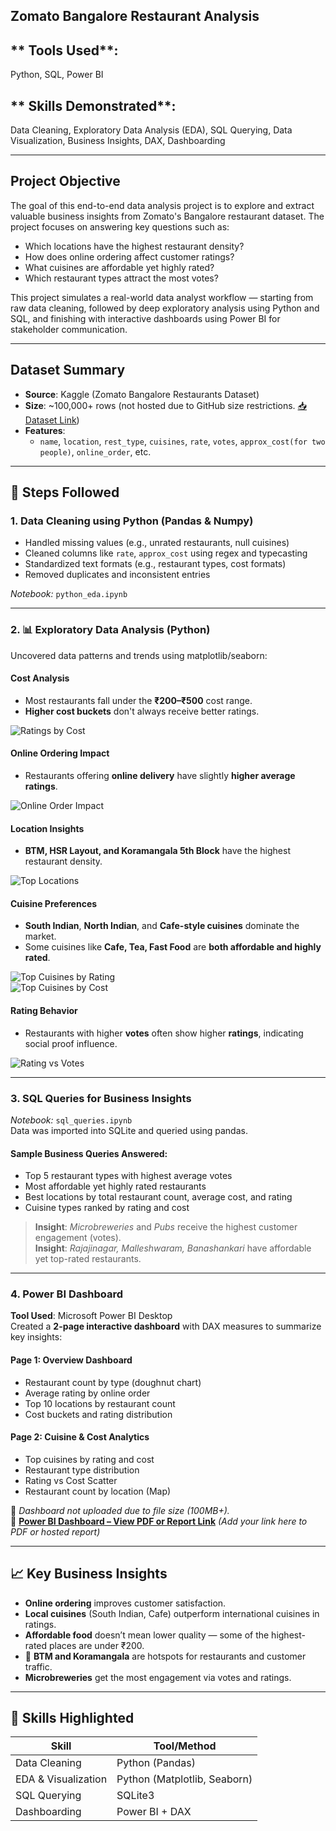 ## Zomato Bangalore Restaurant Analysis

 
## ** Tools Used**:

Python, SQL, Power BI  

## ** Skills Demonstrated**:

Data Cleaning, Exploratory Data Analysis (EDA), SQL Querying, Data Visualization, Business Insights, DAX, Dashboarding  

---

##  Project Objective

The goal of this end-to-end data analysis project is to explore and extract valuable business insights from Zomato's Bangalore restaurant dataset. The project focuses on answering key questions such as:

- Which locations have the highest restaurant density?
- How does online ordering affect customer ratings?
- What cuisines are affordable yet highly rated?
- Which restaurant types attract the most votes?

This project simulates a real-world data analyst workflow — starting from raw data cleaning, followed by deep exploratory analysis using Python and SQL, and finishing with interactive dashboards using Power BI for stakeholder communication.

---

## Dataset Summary

-  **Source**: Kaggle (Zomato Bangalore Restaurants Dataset)  
-  **Size**: ~100,000+ rows (not hosted due to GitHub size restrictions. [📥 Dataset Link](https://www.kaggle.com/datasets/shrutimehta/zomato-restaurants-data))  
- **Features**:  
  - `name`, `location`, `rest_type`, `cuisines`, `rate`, `votes`, `approx_cost(for two people)`, `online_order`, etc.

---

## 🔧 Steps Followed

### 1.  Data Cleaning using Python (Pandas & Numpy)

- Handled missing values (e.g., unrated restaurants, null cuisines)
- Cleaned columns like `rate`, `approx_cost` using regex and typecasting
- Standardized text formats (e.g., restaurant types, cost formats)
- Removed duplicates and inconsistent entries

 _Notebook:_ `python_eda.ipynb`

---

### 2. 📊 Exploratory Data Analysis (Python)

Uncovered data patterns and trends using matplotlib/seaborn:

#### Cost Analysis
- Most restaurants fall under the **₹200–₹500** cost range.
- **Higher cost buckets** don't always receive better ratings.

 ![Ratings by Cost](visuals/ratings_cost_boxplot.png)

####  Online Ordering Impact
- Restaurants offering **online delivery** have slightly **higher average ratings**.

 ![Online Order Impact](visuals/online_order_impact.png)

####  Location Insights
- **BTM, HSR Layout, and Koramangala 5th Block** have the highest restaurant density.
  
 ![Top Locations](visuals/top_locations.png)

####  Cuisine Preferences
- **South Indian**, **North Indian**, and **Cafe-style cuisines** dominate the market.
- Some cuisines like **Cafe, Tea, Fast Food** are **both affordable and highly rated**.

![Top Cuisines by Rating](visuals/top_cuisines_by_rating.png)  
 ![Top Cuisines by Cost](visuals/top_cuisines_cost.png)

#### Rating Behavior
- Restaurants with higher **votes** often show higher **ratings**, indicating social proof influence.

 ![Rating vs Votes](visuals/rating_vs_votes.png)

---

### 3.  SQL Queries for Business Insights

 _Notebook:_ `sql_queries.ipynb`  
Data was imported into SQLite and queried using pandas.

####  Sample Business Queries Answered:
- Top 5 restaurant types with highest average votes
- Most affordable yet highly rated restaurants
- Best locations by total restaurant count, average cost, and rating
- Cuisine types ranked by rating and cost

> **Insight**: *Microbreweries* and *Pubs* receive the highest customer engagement (votes).  
>  **Insight**: *Rajajinagar, Malleshwaram, Banashankari* have affordable yet top-rated restaurants.

---

### 4.  Power BI Dashboard

**Tool Used**: Microsoft Power BI Desktop  
Created a **2-page interactive dashboard** with DAX measures to summarize key insights:

#### Page 1: Overview Dashboard
- Restaurant count by type (doughnut chart)
- Average rating by online order
- Top 10 locations by restaurant count
- Cost buckets and rating distribution

#### Page 2: Cuisine & Cost Analytics
- Top cuisines by rating and cost
- Restaurant type distribution
- Rating vs Cost Scatter
- Restaurant count by location (Map)

📁 _Dashboard not uploaded due to file size (100MB+)._  
🔗 **[Power BI Dashboard – View PDF or Report Link](#)** *(Add your link here to PDF or hosted report)*

---

## 📈 Key Business Insights

-  **Online ordering** improves customer satisfaction.
- **Local cuisines** (South Indian, Cafe) outperform international cuisines in ratings.
-  **Affordable food** doesn’t mean lower quality — some of the highest-rated places are under ₹200.
- 📍 **BTM and Koramangala** are hotspots for restaurants and customer traffic.
-  **Microbreweries** get the most engagement via votes and ratings.

---

## 🧠 Skills Highlighted

| Skill              | Tool/Method         |
|-------------------|---------------------|
| Data Cleaning      | Python (Pandas)     |
| EDA & Visualization| Python (Matplotlib, Seaborn) |
| SQL Querying       | SQLite3             |
| Dashboarding       | Power BI + DAX
